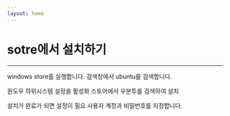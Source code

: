 ```yaml
---
layout: home
---
```


# sotre에서 설치하기
---
windows store를 실행합니다. 검색창에서 ubuntu를 검색합니다.

윈도우 하위시스템 설정을 활성화 스토어에서 우분투를 검색하여 설치

설치가 완료가 되면 설정이 필요 사용자 계정과 비밀번호를 지정합니다.


